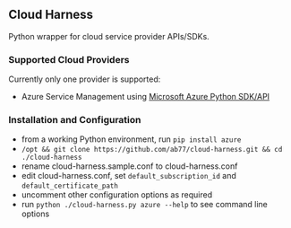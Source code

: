## Cloud Harness
Python wrapper for cloud service provider APIs/SDKs.

### Supported Cloud Providers
Currently only one provider is supported:
* Azure Service Management using [Microsoft Azure Python SDK/API](https://github.com/Azure/azure-sdk-for-python)

### Installation and Configuration
* from a working Python environment, run `pip install azure`
* `/opt && git clone https://github.com/ab77/cloud-harness.git && cd ./cloud-harness`
* rename cloud-harness.sample.conf to cloud-harness.conf
* edit cloud-harness.conf, set `default_subscription_id` and `default_certificate_path`
* uncomment other configuration options as required
* run `python ./cloud-harness.py azure --help` to see command line options
